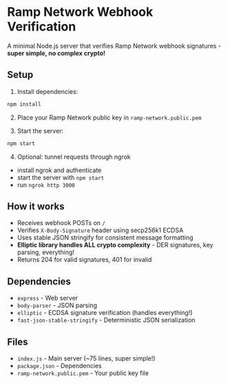 # Ramp Network Webhook Verification

A minimal Node.js server that verifies Ramp Network webhook signatures - **super simple, no complex crypto!**

## Setup

1. Install dependencies:
```bash
npm install
```

2. Place your Ramp Network public key in `ramp-network.public.pem`

3. Start the server:
```bash
npm start
```

4. Optional: tunnel requests through ngrok
- install ngrok and authenticate
- start the server with `npm start`
- run `ngrok http 3000`


## How it works

- Receives webhook POSTs on `/`
- Verifies `X-Body-Signature` header using secp256k1 ECDSA
- Uses stable JSON stringify for consistent message formatting
- **Elliptic library handles ALL crypto complexity** - DER signatures, key parsing, everything!
- Returns 204 for valid signatures, 401 for invalid

## Dependencies

- `express` - Web server
- `body-parser` - JSON parsing
- `elliptic` - ECDSA signature verification (handles everything!)
- `fast-json-stable-stringify` - Deterministic JSON serialization

## Files

- `index.js` - Main server (~75 lines, super simple!)
- `package.json` - Dependencies
- `ramp-network.public.pem` - Your public key file
